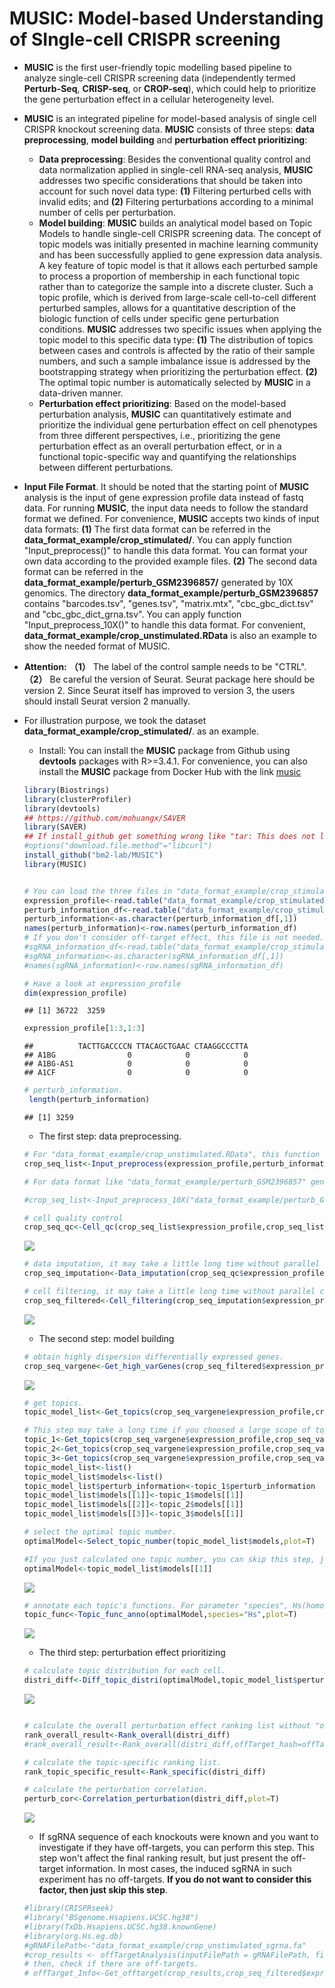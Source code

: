 
# MUSIC: Model-based Understanding of SIngle-cell CRISPR screening

* **MUSIC** is the first user-friendly topic modelling based pipeline to analyze single-cell CRISPR screening data (independently termed **Perturb-Seq**, **CRISP-seq**, or **CROP-seq**), which could help to prioritize the gene perturbation effect in a cellular heterogeneity level.
* **MUSIC** is an integrated pipeline for model-based analysis of single cell CRISPR knockout screening data. **MUSIC** consists of three steps: **data preprocessing**, **model building** and **perturbation effect prioritizing**: 
    * **Data preprocessing**: Besides the conventional quality control and data normalization applied in single-cell RNA-seq analysis, **MUSIC** addresses two specific considerations that should be taken into account for such novel data type: **(1)** Filtering perturbed cells with invalid edits; and **(2)** Filtering perturbations according to a minimal number of cells per perturbation.
    * **Model building**: **MUSIC** builds an analytical model based on Topic Models to handle single-cell CRISPR screening data. The concept of topic models was initially presented in machine learning community and has been successfully applied to gene expression data analysis. A key feature of topic model is that it allows each perturbed sample to process a proportion of membership in each functional topic rather than to categorize the sample into a discrete cluster. Such a topic profile, which is derived from large-scale cell-to-cell different perturbed samples, allows for a quantitative description of the biologic function of cells under specific gene perturbation conditions. **MUSIC** addresses two specific issues when applying the topic model to this specific data type: **(1)** The distribution of topics between cases and controls is affected by the ratio of their sample numbers, and such a sample imbalance issue is addressed by the bootstrapping strategy when prioritizing the perturbation effect. **(2)** The optimal topic number is automatically selected by **MUSIC** in a data-driven manner.
    * **Perturbation effect prioritizing**: Based on the model-based perturbation analysis, **MUSIC** can quantitatively estimate and prioritize the individual gene perturbation effect on cell phenotypes from three different perspectives, i.e., prioritizing the gene perturbation effect as an overall perturbation effect, or in a functional topic-specific way and quantifying the relationships between different perturbations. 
* **Input File Format**. It should be noted that the starting point of **MUSIC** analysis is the input of gene expression profile data instead of fastq data. For running **MUSIC**, the input data needs to follow the standard format we defined. For convenience, **MUSIC** accepts two kinds of input data formats: **(1)** The first data format can be referred in the **data_format_example/crop_stimulated/**. You can apply function "Input_preprocess()" to handle this data format. You can format your own data according to the provided example files. **(2)** The second data format can be referred in the **data_format_example/perturb_GSM2396857/** generated by 10X genomics. The directory **data_format_example/perturb_GSM2396857** contains "barcodes.tsv", "genes.tsv", "matrix.mtx", "cbc_gbc_dict.tsv" and "cbc_gbc_dict_grna.tsv". You can apply function "Input_preprocess_10X()" to handle this data format. For convenient, **data_format_example/crop_unstimulated.RData** is also an example to show the needed format of MUSIC. 
* **Attention:**  **（1）** The label of the control sample needs to be "CTRL". **（2）** Be careful the version of Seurat. Seurat package here should be version 2. Since Seurat itself has improved to version 3, the users should install Seurat version 2 manually.
* For illustration purpose, we took the dataset **data_format_example/crop_stimulated/**. as an example.
    * Install: You can install the **MUSIC** package from Github using **devtools** packages with R>=3.4.1. For convenience, you can also install the **MUSIC** package from Docker Hub with the link [music](https://hub.docker.com/r/bm2lab/music/)
    ```r
    library(Biostrings)
    library(clusterProfiler)
    library(devtools)
    ## https://github.com/mohuangx/SAVER
    library(SAVER)
    ## If install_github get something wrong like "tar: This does not look like a tar archive", you can run the next code to set curl.
    #options("download.file.method"="libcurl")
    install_github("bm2-lab/MUSIC")
    library(MUSIC)
    ```
    ```r
    
    # You can load the three files in "data_format_example/crop_stimulated" to R environment.
    expression_profile<-read.table("data_format_example/crop_stimulated/expression_profile.txt",head=T,row.names=1,sep="\t")
    perturb_information_df<-read.table("data_format_example/crop_stimulated/perturb_information.txt",head=T,row.names=1,sep="\t")
    perturb_information<-as.character(perturb_information_df[,1])
    names(perturb_information)<-row.names(perturb_information_df)
    # If you don't consider off-target effect, this file is not needed.
    #sgRNA_information_df<-read.table("data_format_example/crop_stimulated/sgRNA_information.txt",head=T,row.names=1,sep="\t")
    #sgRNA_information<-as.character(sgRNA_information_df[,1])
    #names(sgRNA_information)<-row.names(sgRNA_information_df)
    
    # Have a look at expression_profile
    dim(expression_profile)   
    ```
    ```
    ## [1] 36722  3259
    ```
    ```r
    expression_profile[1:3,1:3]
    ```
    ```
    ##          TACTTGACCCCN TTACAGCTGAAC CTAAGGCCCTTA
    ## A1BG                0            0            0
    ## A1BG-AS1            0            0            0
    ## A1CF                0            0            0
    ```    
    ```r
    # perturb_information.
     length(perturb_information)
    ```
    ```   
    ## [1] 3259
    ```
   
    * The first step: data preprocessing.
    ```r
    # For "data_format_example/crop_unstimulated.RData", this function integrates the input data and filters mitochondrial ribosomal protein(^MRP) and ribosomal protein(^RP).
    crop_seq_list<-Input_preprocess(expression_profile,perturb_information)
    
    # For data format like "data_format_example/perturb_GSM2396857" generated by 10X genomics, function "Input_preprocess_10X()" will be suitable. Users can also change this data format to the standard format like "data_format_example/crop_stimulated.RData", then use function "Input_preprocess()" to process it.
    
    #crop_seq_list<-Input_preprocess_10X("data_format_example/perturb_GSM2396857")
    
    ```
    
    ```r
    # cell quality control
    crop_seq_qc<-Cell_qc(crop_seq_list$expression_profile,crop_seq_list$perturb_information,species="Hs",plot=T)
    ```
    ![](figure/quality_control.png)<!-- -->
    
    ```r
    # data imputation, it may take a little long time without parallel computation.
    crop_seq_imputation<-Data_imputation(crop_seq_qc$expression_profile,crop_seq_qc$perturb_information,cpu_num=15)
    ```
    ```r
    # cell filtering, it may take a little long time without parallel computation.
    crop_seq_filtered<-Cell_filtering(crop_seq_imputation$expression_profile,crop_seq_imputation$perturb_information,cpu_num=10)
    ```
    ![](figure/Invalid_rate.png)<!-- -->

    * The second step: model building
    ```r
    # obtain highly dispersion differentially expressed genes.
    crop_seq_vargene<-Get_high_varGenes(crop_seq_filtered$expression_profile,crop_seq_filtered$perturb_information,plot=T)
    ```
    ![](figure/get_high_var_genes.png)<!-- -->
    
    ```r
    # get topics. 
    topic_model_list<-Get_topics(crop_seq_vargene$expression_profile,crop_seq_vargene$perturb_information,topic_number=c(4:6))
    
    # This step may take a long time if you choosed a large scope of topic number. You can run each topic number seperately, then combine them to save time.
    topic_1<-Get_topics(crop_seq_vargene$expression_profile,crop_seq_vargene$perturb_information,topic_number=4)
    topic_2<-Get_topics(crop_seq_vargene$expression_profile,crop_seq_vargene$perturb_information,topic_number=5)
    topic_3<-Get_topics(crop_seq_vargene$expression_profile,crop_seq_vargene$perturb_information,topic_number=6)
    topic_model_list<-list()
    topic_model_list$models<-list()
    topic_model_list$perturb_information<-topic_1$perturb_information
    topic_model_list$models[[1]]<-topic_1$models[[1]]
    topic_model_list$models[[2]]<-topic_2$models[[1]]
    topic_model_list$models[[3]]<-topic_3$models[[1]]
    
    ```
    ```r
    # select the optimal topic number.  
    optimalModel<-Select_topic_number(topic_model_list$models,plot=T)
    
    #If you just calculated one topic number, you can skip this step, just run the following:
    optimalModel<-topic_model_list$models[[1]]
    ```
    ![](figure/select_topic_number.png)<!-- -->
    
    ```r
    # annotate each topic's functions. For parameter "species", Hs(homo sapiens) or Mm(mus musculus) are available.
    topic_func<-Topic_func_anno(optimalModel,species="Hs",plot=T)
    ```
    ![](figure/topic_annotation.png)<!-- -->
    
    * The third step: perturbation effect prioritizing
    ```r
    # calculate topic distribution for each cell.
    distri_diff<-Diff_topic_distri(optimalModel,topic_model_list$perturb_information,plot=T)
    ```
    ![](figure/distribution_of_topics.png)
    
    ```r
    
    # calculate the overall perturbation effect ranking list without "offTarget_Info".
    rank_overall_result<-Rank_overall(distri_diff)
    #rank_overall_result<-Rank_overall(distri_diff,offTarget_hash=offTarget_Info) (when "offTarget_Info" is available).
    
    # calculate the topic-specific ranking list.
    rank_topic_specific_result<-Rank_specific(distri_diff)
    
    # calculate the perturbation correlation.
    perturb_cor<-Correlation_perturbation(distri_diff,plot=T)
    ```
    ![](figure/perturbation_network.png)
    
    * If sgRNA sequence of each knockouts were known and you want to investigate if they have off-targets, you can perform this step.  This step won't affect the final ranking result, but just present the off-target information. In most cases, the induced sgRNA in such experiment has no off-targets. **If you do not want to consider this factor, then just skip this step**. 
    ```r
    #library(CRISPRseek)
    #library("BSgenome.Hsapiens.UCSC.hg38")
    #library(TxDb.Hsapiens.UCSC.hg38.knownGene)
    #library(org.Hs.eg.db)
    #gRNAFilePath<-"data_format_example/crop_unstimulated_sgrna.fa"
    #crop_results <- offTargetAnalysis(inputFilePath = gRNAFilePath, findgRNAs = FALSE,findgRNAsWithREcutOnly = FALSE,findPairedgRNAOnly = FALSE, BSgenomeName = Hsapiens,txdb = TxDb.Hsapiens.UCSC.hg38.knownGene,min.score=1,scoring.method = "CFDscore",orgAnn = org.Hs.egSYMBOL, max.mismatch = 3,outputDir=getwd(), overwrite = TRUE)
    # then, check if there are off-targets.
    # offTarget_Info<-Get_offtarget(crop_results,crop_seq_filtered$expression_profile,crop_seq_filtered$perturb_information,sgRNA_information)
    
    ```
 
 
